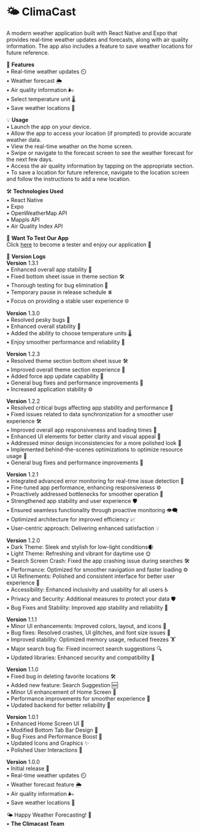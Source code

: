 # 🌤️ ClimaCast

A modern weather application built with React Native and Expo that provides real-time weather updates and forecasts, along with air quality information. The app also includes a feature to save weather locations for future reference.

📱 **Features**\
• Real-time weather updates ⏲️\
• Weather forecast 🌦️\
• Air quality information 🌬️\
• Select temperature unit 🌡️\
• Save weather locations 📍

💡 **Usage**\
• Launch the app on your device.\
• Allow the app to access your location (if prompted) to provide accurate weather data.\
• View the real-time weather on the home screen.\
• Swipe or navigate to the forecast screen to see the weather forecast for the next few days.\
• Access the air quality information by tapping on the appropriate section.\
• To save a location for future reference, navigate to the location screen and follow the instructions to add a new location.

🛠️ **Technologies Used**\
• React Native\
• Expo\
• OpenWeatherMap API\
• Mappls API\
• Air Quality Index API

🔧 **Want To Test Our App**\
Click [here](https://appdistribution.firebase.dev/i/f139a5ced9b1a647) to become a tester and enjoy our application 📱

📜 **Version Logs**\
**Version** 1.3.1\
• Enhanced overall app stability 🚀\
• Fixed bottom sheet issue in theme section 🛠️\
• Thorough testing for bug elimination 🧐\
• Temporary pause in release schedule ⏸️\
• Focus on providing a stable user experience 🌐

**Version** 1.3.0\
• Resolved pesky bugs 🐞\
• Enhanced overall stability 🚀\
• Added the ability to choose temperature units 🌡️\
• Enjoy smoother performance and reliability 🌟

**Version** 1.2.3\
• Resolved theme section bottom sheet issue 🛠️\
• Improved overall theme section experience 🌟\
• Added force app update capability 🔄\
• General bug fixes and performance improvements 🚀\
• Increased application stability ⚙️

**Version** 1.2.2\
• Resolved critical bugs affecting app stability and performance 🐛\
• Fixed issues related to data synchronization for a smoother user experience 🛠️\
• Improved overall app responsiveness and loading times 🚀\
• Enhanced UI elements for better clarity and visual appeal 🎨\
• Addressed minor design inconsistencies for a more polished look 🛑\
• Implemented behind-the-scenes optimizations to optimize resource usage 🚧\
• General bug fixes and performance improvements 🐞

**Version** 1.2.1\
• Integrated advanced error monitoring for real-time issue detection 🚀\
• Fine-tuned app performance, enhancing responsiveness ⚙️\
• Proactively addressed bottlenecks for smoother operation 🔄\
• Strengthened app stability and user experience 🛡️\
• Ensured seamless functionality through proactive monitoring 👁️‍🗨️\
• Optimized architecture for improved efficiency 📈\
• User-centric approach: Delivering enhanced satisfaction 💡

**Version** 1.2.0\
• Dark Theme: Sleek and stylish for low-light conditions🌒\
• Light Theme: Refreshing and vibrant for daytime use 🌞\
• Search Screen Crash: Fixed the app crashing issue during searches 🛠️\
• Performance: Optimized for smoother navigation and faster loading ⚙️\
• UI Refinements: Polished and consistent interface for better user experience 🎨\
• Accessibility: Enhanced inclusivity and usability for all users ♿\
• Privacy and Security: Additional measures to protect your data 🛡️\
• Bug Fixes and Stability: Improved app stability and reliability 🐞

**Version** 1.1.1\
• Minor UI enhancements: Improved colors, layout, and icons 🎨\
• Bug fixes: Resolved crashes, UI glitches, and font size issues 🐛\
• Improved stability: Optimized memory usage, reduced freezes 🏋️\
• Major search bug fix: Fixed incorrect search suggestions 🔍\
• Updated libraries: Enhanced security and compatibility 🔄

**Version** 1.1.0\
• Fixed bug in deleting favorite locations 🛠️\
• Added new feature: Search Suggestion 🆕\
• Minor UI enhancement of Home Screen 💫\
• Performance improvements for smoother experience 🚀\
• Updated backend for better reliability 🔄

**Version** 1.0.1\
• Enhanced Home Screen UI 🎉\
• Modified Bottom Tab Bar Design 🎨\
• Bug Fixes and Performance Boost 🚀\
• Updated Icons and Graphics ✨\
• Polished User Interactions 🤝

**Version** 1.0.0\
• Initial release 🚀\
• Real-time weather updates ⏲️\
• Weather forecast feature 🌦️\
• Air quality information 🌬️\
• Save weather locations 📍

🌤️ Happy Weather Forecasting! 🌈\
• **The Climacast Team**
